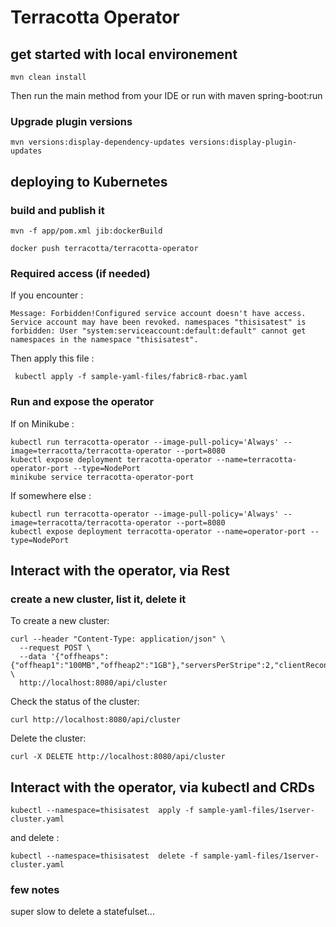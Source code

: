 # Terracotta Operator

## get started with local environement

    mvn clean install

Then run the main method from your IDE or run with maven spring-boot:run

### Upgrade plugin versions

    mvn versions:display-dependency-updates versions:display-plugin-updates

## deploying to Kubernetes


### build and publish it
 
    mvn -f app/pom.xml jib:dockerBuild

    docker push terracotta/terracotta-operator

### Required access (if needed)
If you encounter :

```
Message: Forbidden!Configured service account doesn't have access. Service account may have been revoked. namespaces "thisisatest" is forbidden: User "system:serviceaccount:default:default" cannot get namespaces in the namespace "thisisatest".

```

Then apply this file :

```
 kubectl apply -f sample-yaml-files/fabric8-rbac.yaml
```

### Run and expose the operator

If on Minikube :
```
kubectl run terracotta-operator --image-pull-policy='Always' --image=terracotta/terracotta-operator --port=8080
kubectl expose deployment terracotta-operator --name=terracotta-operator-port --type=NodePort
minikube service terracotta-operator-port
```

If somewhere else : 
```
kubectl run terracotta-operator --image-pull-policy='Always' --image=terracotta/terracotta-operator --port=8080
kubectl expose deployment terracotta-operator --name=operator-port --type=NodePort
```


## Interact with the operator, via Rest

### create a new cluster, list it, delete it

To create a new cluster:
    
    curl --header "Content-Type: application/json" \
      --request POST \
      --data '{"offheaps":{"offheap1":"100MB","offheap2":"1GB"},"serversPerStripe":2,"clientReconnectWindow":20}' \
      http://localhost:8080/api/cluster

Check the status of the cluster: 

    curl http://localhost:8080/api/cluster
    
Delete the cluster: 

    curl -X DELETE http://localhost:8080/api/cluster


## Interact with the operator, via kubectl and CRDs

    kubectl --namespace=thisisatest  apply -f sample-yaml-files/1server-cluster.yaml
    
and delete : 

    kubectl --namespace=thisisatest  delete -f sample-yaml-files/1server-cluster.yaml


### few notes

super slow to delete a statefulset...


